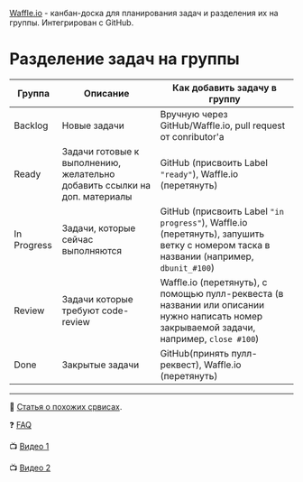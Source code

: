[Waffle.io](Waffle.io) - канбан-доска для планирования задач и разделения их на группы. Интегрирован с GitHub.
# Разделение задач на группы
| Группа  | Описание                   | Как добавить задачу в группу                 |
| ------- |----------------------------| ---------------------------------------------|
| Backlog | Новые задачи               | Вручную через GitHub/Waffle.io, pull request от conributor'а |
| Ready   | Задачи готовые к выполнению, желательно добавить ссылки на доп. материалы | GitHub (присвоить Label `"ready"`), Waffle.io (перетянуть)|
| In Progress | Задачи, которые сейчас выполняются | GitHub (присвоить Label `"in progress"`),  Waffle.io (перетянуть), запушить ветку с номером таска в названии (например, `dbunit_#100`) |
| Review  | Задачи которые требуют code-review | Waffle.io (перетянуть), с помощью пулл-реквеста (в названии или описании нужно написать номер закрываемой задачи, например, `close #100`) |
| Done    | Закрытые задачи | GitHub(принять пулл-реквест), Waffle.io (перетянуть)|
***
:newspaper: [Статья о похожих срвисах](http://vielmetti.typepad.com/vacuum/2014/11/github-based-kanban-boards-zenhub-waffle-huboard-blossom-et-al.html).

:question: [FAQ](https://github.com/waffleio/waffle.io/wiki/FAQs)

:tv: [Видео 1](https://youtu.be/yEbRaA3rYuA)

:tv: [Видео 2](https://youtu.be/vWR8WkJ735c)